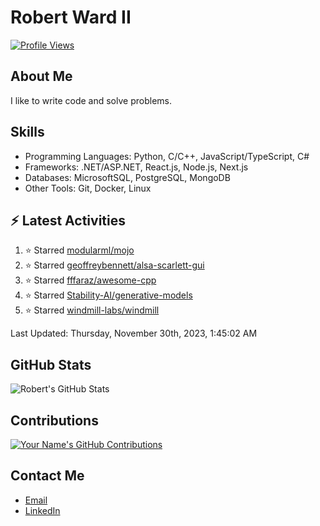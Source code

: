 
# Robert Ward II

[![Profile Views](https://komarev.com/ghpvc/?username=Robert-W-Ward)](https://github.com/Robert-W-Ward)

## About Me
I like to write code and solve problems.

## Skills
- Programming Languages: Python, C/C++, JavaScript/TypeScript, C#
- Frameworks: .NET/ASP.NET, React.js, Node.js, Next.js
- Databases: MicrosoftSQL, PostgreSQL, MongoDB
- Other Tools: Git, Docker, Linux

## :zap: Latest Activities
<!--RECENT_ACTIVITY:start-->
1. ⭐ Starred [modularml/mojo](https://github.com/modularml/mojo)
2. ⭐ Starred [geoffreybennett/alsa-scarlett-gui](https://github.com/geoffreybennett/alsa-scarlett-gui)
3. ⭐ Starred [fffaraz/awesome-cpp](https://github.com/fffaraz/awesome-cpp)
4. ⭐ Starred [Stability-AI/generative-models](https://github.com/Stability-AI/generative-models)
5. ⭐ Starred [windmill-labs/windmill](https://github.com/windmill-labs/windmill)
<!--RECENT_ACTIVITY:end-->

<!--RECENT_ACTIVITY:last_update-->
Last Updated: Thursday, November 30th, 2023, 1:45:02 AM
<!--RECENT_ACTIVITY:last_update_end-->

<!--END_SECTIN:activity-->
## GitHub Stats
![Robert's GitHub Stats](https://github-readme-stats.vercel.app/api?username=Robert-W-Ward&show_icons=true&theme=radical)

## Contributions
[![Your Name's GitHub Contributions](https://github-readme-streak-stats.herokuapp.com/?user=Robert-W-Ward&theme=radical)](https://github.com/your-username)

## Contact Me
- [Email](mailto:robertwesleyward2019@gmail.com)
- [LinkedIn](https://linkedin.com/in/https://www.linkedin.com/in/robert-ward-ii/)
